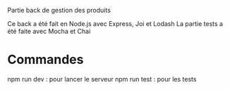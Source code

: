 Partie back de gestion des produits

Ce back a été fait en Node.js avec Express, Joi et Lodash
La partie tests a été faite avec Mocha et Chai

# Commandes
npm run dev : pour lancer le serveur
npm run test : pour les tests
